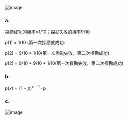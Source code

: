 ![image](https://github.com/user-attachments/assets/80869891-c137-4d25-acfe-c2d660bb98eb)


### a. 
探勘成功的機率=1/10；探勘失敗的機率9/10

$p(1)$ = 1/10 (第一次探勘就成功)

$p(2)$ = 9/10 * 1/10(第一次看勘失敗，第二次探勘成功)

$p(2)$ = 9/10 * 9/10 * 1/10(第一次看勘失敗，第二次探勘成功)

### b.

$p(x) = (1 - p)^{x-1} \cdot p$

### c.
![image](https://github.com/user-attachments/assets/66944fd3-c674-46c8-98e1-3d981c6ad787)
